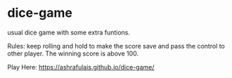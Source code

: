 # dice-game
usual dice game with some extra funtions. 

Rules: keep rolling and hold to make the score save and pass the control to other player.
The winning score is above 100.

Play Here: https://ashrafulais.github.io/dice-game/
